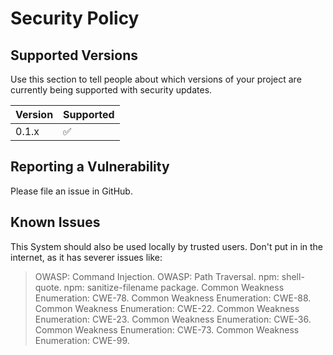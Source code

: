 # Security Policy

## Supported Versions

Use this section to tell people about which versions of your project are
currently being supported with security updates.

| Version | Supported          |
| ------- | ------------------ |
| 0.1.x   | :white_check_mark: |


## Reporting a Vulnerability

Please file an issue in GitHub.

## Known Issues

This System should also be used locally by trusted users. Don't put in in the internet, as it has severer issues like:

> OWASP: Command Injection.
> OWASP: Path Traversal.
> npm: shell-quote.
> npm: sanitize-filename package.
> Common Weakness Enumeration: CWE-78.
> Common Weakness Enumeration: CWE-88.
> Common Weakness Enumeration: CWE-22.
> Common Weakness Enumeration: CWE-23.
> Common Weakness Enumeration: CWE-36.
> Common Weakness Enumeration: CWE-73.
> Common Weakness Enumeration: CWE-99.
